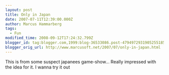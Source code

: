 ```yaml
---
layout: post
title: Only in Japan
date: 2007-07-11T12:39:00.000Z
author: Marcus Hammarberg
tags:
  - Fun
modified_time: 2008-09-12T17:24:32.799Z
blogger_id: tag:blogger.com,1999:blog-36533086.post-4794972931905255185
blogger_orig_url: http://www.marcusoft.net/2007/07/only-in-japan.html
---
```



This is from some suspect japanees game-show... Really impressed
with the idea for it. I wanna try it out
<div
id="scid:5737277B-5D6D-4f48-ABFC-DD9C333F4C5D:e619e056-7fe8-41f5-8c1d-0344f6a5e911"
class="wlWriterSmartContent"
style="padding-right: 0px; display: inline; padding-left: 0px; padding-bottom: 0px; margin: 0px; padding-top: 0px">
